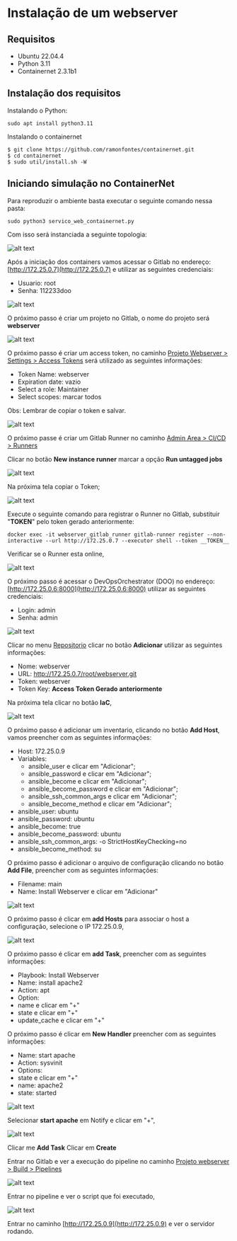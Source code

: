 # Instalação de um webserver

## Requisitos
*  Ubuntu 22.04.4
*  Python 3.11
*  Containernet 2.3.1b1

## Instalação dos requisitos

Instalando o Python:

```shell
sudo apt install python3.11
```

Instalando o containernet

```shell
$ git clone https://github.com/ramonfontes/containernet.git
$ cd containernet
$ sudo util/install.sh -W
```

## Iniciando simulação no ContainerNet

Para reproduzir o ambiente basta executar o seguinte comando nessa pasta:

```shell
sudo python3 servico_web_containernet.py
```
Com isso será instanciada a seguinte topologia:

![alt text](images/webserver_topology.png "Webserver Topology")



Após a iniciação dos containers vamos acessar o Gitlab no endereço: [http://172.25.0.7](http://172.25.0.7)
e utilizar as seguintes credenciais:
*  Usuario: root
*    Senha: 112233doo

![alt text](images/gitlab_login.png "Gitlab Login")

O próximo passo é criar um projeto no Gitlab, o nome do projeto será **webserver**

![alt text](images/gitlab_project.png "Gitlab Project")

O próximo passo é criar um access token, no caminho [Projeto Webserver > Settings > Access Tokens](http://172.25.0.7/root/webserver/-/settings/access_tokens)
será utilizado as seguintes informações:
*   Token Name: webserver
*   Expiration date: vazio
*   Select a role: Maintainer
*   Select scopes: marcar todos

Obs: Lembrar de copiar o token e salvar.

![alt text](images/gitlab_access_token.png "Gitlab Access Token")

O próximo passe é criar um Gitlab Runner no caminho [Admin Area > CI/CD > Runners](http://172.25.0.7/admin/runners)

Clicar no botão **New instance runner**
marcar a opção **Run untagged jobs**

![alt text](images/gitlab_runner_01.png "Gitlab Runner")

Na próxima tela copiar o Token;

![alt text](images/gitlab_runner_02.png "Gitlab Runner Token")

Execute o seguinte comando para registrar o Runner no Gitlab, substituir "__TOKEN__" pelo token gerado anteriormente:

```shell
docker exec -it webserver_gitlab_runner gitlab-runner register --non-interactive --url http://172.25.0.7 --executor shell --token __TOKEN__ 
```
Verificar se o Runner esta online,

![alt text](images/gitlab_runner_online.png "Gitlab Runner Online")

O próximo passo é acessar o DevOpsOrchestrator (DOO) no endereço: [http://172.25.0.6:8000](http://172.25.0.6:8000)
utilizar as seguintes credenciais:
*  Login: admin
*  Senha: admin

![alt text](images/doo_login.png "DOO Login")

Clicar no menu [Repositorio](http://172.25.0.6:8000/repository/repo/)
clicar no botão **Adicionar**
utilizar as seguintes informações:

*  Nome: webserver
*  URL: http://172.25.0.7/root/webserver.git
*  Token: webserver
*  Token Key: __Access Token Gerado anteriormente__

Na próxima tela clicar no botão **IaC**,

![alt text](images/doo_repository_created.png "DOO Repository")

O próximo passo é adicionar um inventario, clicando no botão **Add Host**,
vamos preencher com as seguintes informações:
* Host: 172.25.0.9
* Variables:
  *  ansible_user e clicar em "Adicionar";
  *  ansible_password e clicar em "Adicionar";
  *  ansible_become e clicar em "Adicionar";
  *  ansible_become_password e clicar em "Adicionar";
  *  ansible_ssh_common_args e clicar em "Adicionar";
  *  ansible_become_method e clicar em "Adicionar";
* ansible_user: ubuntu
* ansible_password: ubuntu
* ansible_become: true
* ansible_become_password: ubuntu
* ansible_ssh_common_args: -o StrictHostKeyChecking=no
* ansible_become_method: su

O próximo passo é adicionar o arquivo de configuração clicando no botão **Add File**,
preencher com as seguintes informações:
* Filename: main
* Name: Install Webserver e clicar em "Adicionar"

![alt text](images/doo_file.png "DOO File")

O próximo passo é clicar em **add Hosts** para associar o host a configuração,
selecione o IP 172.25.0.9,

![alt text](images/doo_file_host.png "DOO Host in File")

O próximo passo é clicar em **add Task**,
preencher com as seguintes informações:
*  Playbook: Install Webserver
*  Name: install apache2
*  Action: apt
*  Option:
  *  name e clicar em "+"
  *  state e clicar em "+"
  *  update_cache e clicar em "+"

O próximo passo é clicar em **New Handler**
preencher com as seguintes informações:
*    Name: start apache
*  Action: sysvinit
*  Options:
  *  state e clicar em "+"
*  name: apache2
*  state: started

![alt text](images/doo_handler.png "DOO Handler")

Selecionar **start apache** em Notify e clicar em "+",

![alt text](images/doo_task.png "DOO Task")

Clicar me **Add Task**
Clicar em **Create**

Entrar no Gitlab e ver a execução do pipeline no caminho [Projeto webserver > Build > Pipelines ](http://172.25.0.7/root/webserver/-/pipelines)

![alt text](images/gitlab_pipeline_01.png "Gitlab Pipelines")

Entrar no pipeline e ver o script que foi executado,

![alt text](images/gitlab_pipeline_02.png "Gitlab Pipeline")

Entrar no caminho [http://172.25.0.9](http://172.25.0.9) e ver o servidor rodando.




